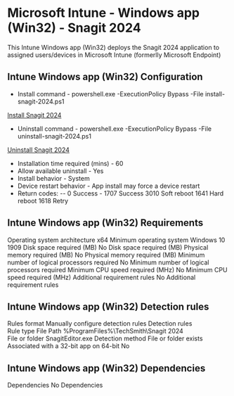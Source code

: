 # Microsoft Intune - Windows app (Win32) - Snagit 2024

This Intune Windows app (Win32) deploys the Snagit 2024 application to assigned users/devices in Microsoft Intune (formerlly Microsoft Endpoint)

## Intune Windows app (Win32) Configuration

- Install command -   powershell.exe -ExecutionPolicy Bypass -File install-snagit-2024.ps1

[Install Snagit 2024](./install-snagit-2024.ps1)

- Uninstall command - powershell.exe -ExecutionPolicy Bypass -File uninstall-snagit-2024.ps1

[Uninstall Snagit 2024](./uninstall-snagit-2024.ps1)

 - Installation time required (mins) - 60
- Allow available uninstall - Yes
- Install behavior - System
- Device restart behavior - App install may force a device restart
- Return codes:
              -- 0 Success
              - 1707 Success
              3010 Soft reboot
              1641 Hard reboot
              1618 Retry

## Intune Windows app (Win32) Requirements

Operating system architecture                      x64
Minimum operating system                           Windows 10 1909
Disk space required                                (MB)
No Disk space required                             (MB)
Physical memory required                           (MB)
No Physical memory required                        (MB)
Minimum number of logical processors required      No Minimum number of logical processors required
Minimum CPU speed required (MHz)                   No Minimum CPU speed required (MHz)
Additional requirement rules                       No Additional requirement rules

## Intune Windows app (Win32) Detection rules

Rules format                                       Manually configure detection rules
Detection rules                                    
        Rule type                                  File 
        Path                                       %ProgramFiles%\TechSmith\Snagit 2024\
        File or folder                             SnagitEditor.exe
        Detection method                           File or folder exists
        Associated with a 32-bit app on 64-bit     No

## Intune Windows app (Win32) Dependencies

Dependencies                                       No Dependencies
